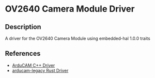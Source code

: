 # OV2640 Camera Module Driver

## Description

A driver for the OV2640 Camera Module using embedded-hal 1.0.0 traits

## References

* [ArduCAM C++ Driver](https://github.com/ArduCAM/Arduino)
* [arducam-legacy Rust Driver](https://github.com/radekw8733/arducam-legacy)